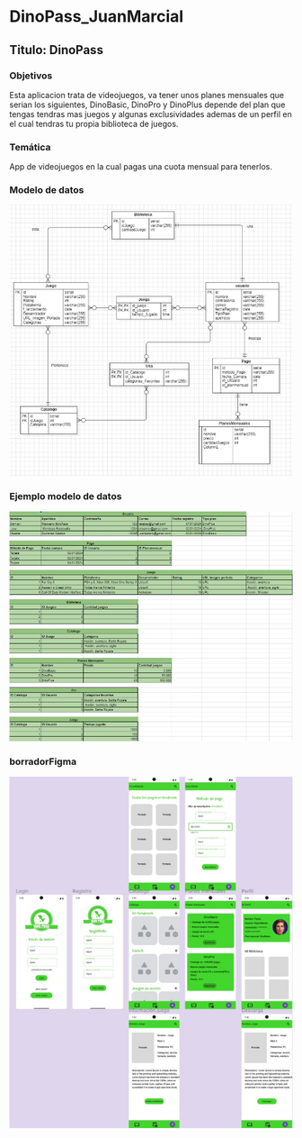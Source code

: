 # DinoPass_JuanMarcial
## Titulo: DinoPass     

### Objetivos
Esta aplicacion trata de videojuegos, va tener unos planes mensuales que serian los siguientes, DinoBasic, DinoPro y DinoPlus 
depende del plan que tengas tendras mas juegos y algunas exclusividades ademas de un perfil en el cual tendras tu propia biblioteca
de juegos.

### Temática
App de videojuegos en la cual pagas una cuota mensual para tenerlos.

### Modelo de datos
![texto_alternativo](modelodatos.jpg)

### Ejemplo modelo de datos
![texto_alternativo](anteproyecto/modeloEjemploCaptura.jpg)

### borradorFigma
![texto_alternativo](anteproyecto/figma.jpg)


